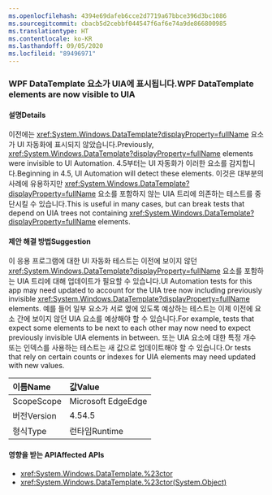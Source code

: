 ```yaml
---
ms.openlocfilehash: 4394e69dafeb6cce2d7719a67bbce396d3bc1086
ms.sourcegitcommit: cbacb5d2cebbf044547f6af6e74a9de866800985
ms.translationtype: HT
ms.contentlocale: ko-KR
ms.lasthandoff: 09/05/2020
ms.locfileid: "89496971"
---
```

### <a name="wpf-datatemplate-elements-are-now-visible-to-uia"></a><span data-ttu-id="ac251-101">WPF DataTemplate 요소가 UIA에 표시됩니다.</span><span class="sxs-lookup"><span data-stu-id="ac251-101">WPF DataTemplate elements are now visible to UIA</span></span>

#### <a name="details"></a><span data-ttu-id="ac251-102">설명</span><span class="sxs-lookup"><span data-stu-id="ac251-102">Details</span></span>

<span data-ttu-id="ac251-103">이전에는 <xref:System.Windows.DataTemplate?displayProperty=fullName> 요소가 UI 자동화에 표시되지 않았습니다.</span><span class="sxs-lookup"><span data-stu-id="ac251-103">Previously, <xref:System.Windows.DataTemplate?displayProperty=fullName> elements were invisible to UI Automation.</span></span> <span data-ttu-id="ac251-104">4\.5부터는 UI 자동화가 이러한 요소를 감지합니다.</span><span class="sxs-lookup"><span data-stu-id="ac251-104">Beginning in 4.5, UI Automation will detect these elements.</span></span> <span data-ttu-id="ac251-105">이것은 대부분의 사례에 유용하지만 <xref:System.Windows.DataTemplate?displayProperty=fullName> 요소를 포함하지 않는 UIA 트리에 의존하는 테스트를 중단시킬 수 있습니다.</span><span class="sxs-lookup"><span data-stu-id="ac251-105">This is useful in many cases, but can break tests that depend on UIA trees not containing <xref:System.Windows.DataTemplate?displayProperty=fullName> elements.</span></span>

#### <a name="suggestion"></a><span data-ttu-id="ac251-106">제안 해결 방법</span><span class="sxs-lookup"><span data-stu-id="ac251-106">Suggestion</span></span>

<span data-ttu-id="ac251-107">이 응용 프로그램에 대한 UI 자동화 테스트는 이전에 보이지 않던 <xref:System.Windows.DataTemplate?displayProperty=fullName> 요소를 포함하는 UIA 트리에 대해 업데이트가 필요할 수 있습니다.</span><span class="sxs-lookup"><span data-stu-id="ac251-107">UI Automation tests for this app may need updated to account for the UIA tree now including previously invisible <xref:System.Windows.DataTemplate?displayProperty=fullName> elements.</span></span> <span data-ttu-id="ac251-108">예를 들어 일부 요소가 서로 옆에 있도록 예상하는 테스트는 이제 이전에 요소 간에 보이지 않던 UIA 요소를 예상해야 할 수 있습니다.</span><span class="sxs-lookup"><span data-stu-id="ac251-108">For example, tests that expect some elements to be next to each other may now need to expect previously invisible UIA elements in between.</span></span> <span data-ttu-id="ac251-109">또는 UIA 요소에 대한 특정 개수 또는 인덱스를 사용하는 테스트는 새 값으로 업데이트해야 할 수 있습니다.</span><span class="sxs-lookup"><span data-stu-id="ac251-109">Or tests that rely on certain counts or indexes for UIA elements may need updated with new values.</span></span>

| <span data-ttu-id="ac251-110">이름</span><span class="sxs-lookup"><span data-stu-id="ac251-110">Name</span></span>    | <span data-ttu-id="ac251-111">값</span><span class="sxs-lookup"><span data-stu-id="ac251-111">Value</span></span>       |
|:--------|:------------|
| <span data-ttu-id="ac251-112">Scope</span><span class="sxs-lookup"><span data-stu-id="ac251-112">Scope</span></span>   |<span data-ttu-id="ac251-113">Microsoft Edge</span><span class="sxs-lookup"><span data-stu-id="ac251-113">Edge</span></span>|
|<span data-ttu-id="ac251-114">버전</span><span class="sxs-lookup"><span data-stu-id="ac251-114">Version</span></span>|<span data-ttu-id="ac251-115">4.5</span><span class="sxs-lookup"><span data-stu-id="ac251-115">4.5</span></span>|
|<span data-ttu-id="ac251-116">형식</span><span class="sxs-lookup"><span data-stu-id="ac251-116">Type</span></span>|<span data-ttu-id="ac251-117">런타임</span><span class="sxs-lookup"><span data-stu-id="ac251-117">Runtime</span></span>|

#### <a name="affected-apis"></a><span data-ttu-id="ac251-118">영향을 받는 API</span><span class="sxs-lookup"><span data-stu-id="ac251-118">Affected APIs</span></span>

- <xref:System.Windows.DataTemplate.%23ctor>
- <xref:System.Windows.DataTemplate.%23ctor(System.Object)>

<!--

#### Affected APIs

- `M:System.Windows.DataTemplate.#ctor`
- `M:System.Windows.DataTemplate.#ctor(System.Object)`

-->
